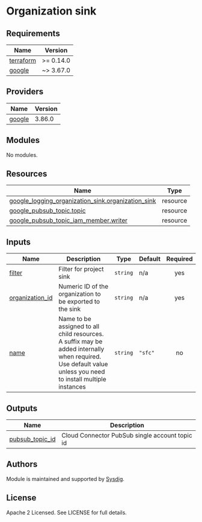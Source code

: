 # Organization sink

<!-- BEGINNING OF PRE-COMMIT-TERRAFORM DOCS HOOK -->
## Requirements

| Name | Version |
|------|---------|
| <a name="requirement_terraform"></a> [terraform](#requirement\_terraform) | >= 0.14.0 |
| <a name="requirement_google"></a> [google](#requirement\_google) | ~> 3.67.0 |

## Providers

| Name | Version |
|------|---------|
| <a name="provider_google"></a> [google](#provider\_google) | 3.86.0 |

## Modules

No modules.

## Resources

| Name | Type |
|------|------|
| [google_logging_organization_sink.organization_sink](https://registry.terraform.io/providers/hashicorp/google/latest/docs/resources/logging_organization_sink) | resource |
| [google_pubsub_topic.topic](https://registry.terraform.io/providers/hashicorp/google/latest/docs/resources/pubsub_topic) | resource |
| [google_pubsub_topic_iam_member.writer](https://registry.terraform.io/providers/hashicorp/google/latest/docs/resources/pubsub_topic_iam_member) | resource |

## Inputs

| Name | Description | Type | Default | Required |
|------|-------------|------|---------|:--------:|
| <a name="input_filter"></a> [filter](#input\_filter) | Filter for project sink | `string` | n/a | yes |
| <a name="input_organization_id"></a> [organization\_id](#input\_organization\_id) | Numeric ID of the organization to be exported to the sink | `string` | n/a | yes |
| <a name="input_name"></a> [name](#input\_name) | Name to be assigned to all child resources. A suffix may be added internally when required. Use default value unless you need to install multiple instances | `string` | `"sfc"` | no |

## Outputs

| Name | Description |
|------|-------------|
| <a name="output_pubsub_topic_id"></a> [pubsub\_topic\_id](#output\_pubsub\_topic\_id) | Cloud Connector PubSub single account topic id |
<!-- END OF PRE-COMMIT-TERRAFORM DOCS HOOK -->

## Authors

Module is maintained and supported by [Sysdig](https://github.com/sysdiglabs/terraform-google-cloudvision).

## License

Apache 2 Licensed. See LICENSE for full details.
